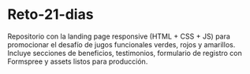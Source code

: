 # Reto-21-dias
Repositorio con la landing page responsive (HTML + CSS + JS) para promocionar el desafío de jugos funcionales verdes, rojos y amarillos. Incluye secciones de beneficios, testimonios, formulario de registro con Formspree y assets listos para producción.
